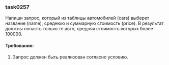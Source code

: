 
### task0257

Напиши запрос, который из таблицы автомобилей (cars) выберет название (name), среднюю и суммарную
стоимость (price). В результат должны попасть только те авто, средняя стоимость которых более 100000.


#### Требования:
1.	Запрос должен быть реализован согласно условию.

